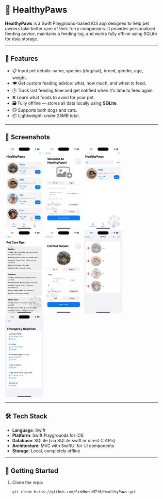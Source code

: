 # 🐾 HealthyPaws

**HealthyPaws** is a Swift Playground-based iOS app designed to help pet owners take better care of their furry companions. It provides personalized feeding advice, maintains a feeding log, and works fully offline using SQLite for data storage.

---

## 🧠 Features

- 📋 Input pet details: name, species (dog/cat), breed, gender, age, weight.
- 🍽️ Get custom feeding advice: what, how much, and when to feed.
- 🕒 Track last feeding time and get notified when it's time to feed again.
- ❌ Learn what foods to avoid for your pet.
- 🗃️ Fully offline — stores all data locally using **SQLite**.
- 🐱 Supports both dogs and cats.
- 📦 Lightweight: under 25MB total.

---

## 📱 Screenshots

<!-- Add actual screenshots here -->
<p float="left">
    <img src="screenshots/image1.png" alt="Image 1" width="25%">
    <img src="screenshots/image2.png" alt="Image 2" width="25%">
    <img src="screenshots/image3.png" alt="Image 3" width="25%">
    <img src="screenshots/image4.png" alt="Image 4" width="25%">
    <img src="screenshots/image5.png" alt="Image 5" width="25%">
    <img src="screenshots/image6.png" alt="Image 6" width="25%">
    <img src="screenshots/image7.png" alt="Image 7" width="25%">
</p>

---

## 🛠️ Tech Stack

- **Language**: Swift
- **Platform**: Swift Playgrounds for iOS
- **Database**: SQLite (via SQLite.swift or direct C APIs)
- **Architecture**: MVC with SwiftUI for UI components
- **Storage**: Local, completely offline

---

## 🚀 Getting Started

1. Clone the repo:
   ```bash
   git clone https://github.com/SiddheshM716/HealthyPaws.git

